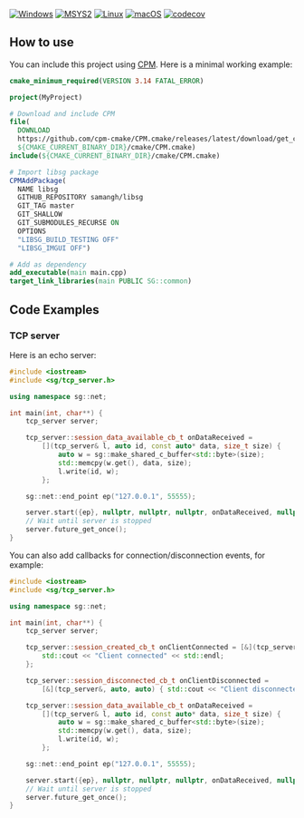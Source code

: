 [![Windows](https://github.com/samangh/libsg/actions/workflows/windows.yml/badge.svg)](https://github.com/samangh/libsg/actions/workflows/windows.yml)
[![MSYS2](https://github.com/samangh/libsg/actions/workflows/msys2.yml/badge.svg)](https://github.com/samangh/libsg/actions/workflows/msys2.yml)
[![Linux](https://github.com/samangh/libsg/actions/workflows/linux.yml/badge.svg)](https://github.com/samangh/libsg/actions/workflows/linux.yml)
[![macOS](https://github.com/samangh/libsg/actions/workflows/macos.yml/badge.svg)](https://github.com/samangh/libsg/actions/workflows/macos.yml)
[![codecov](https://codecov.io/gh/samangh/libsg/graph/badge.svg?token=ZAL8QI6GQR)](https://codecov.io/gh/samangh/libsg)

## How to use

You can include this project using
[CPM](https://github.com/cpm-cmake). Here is a minimal working example:

```cmake
cmake_minimum_required(VERSION 3.14 FATAL_ERROR)

project(MyProject)

# Download and include CPM
file(
  DOWNLOAD
  https://github.com/cpm-cmake/CPM.cmake/releases/latest/download/get_cpm.cmake
  ${CMAKE_CURRENT_BINARY_DIR}/cmake/CPM.cmake)
include(${CMAKE_CURRENT_BINARY_DIR}/cmake/CPM.cmake)

# Import libsg package
CPMAddPackage(
  NAME libsg
  GITHUB_REPOSITORY samangh/libsg
  GIT_TAG master
  GIT_SHALLOW
  GIT_SUBMODULES_RECURSE ON
  OPTIONS
  "LIBSG_BUILD_TESTING OFF"
  "LIBSG_IMGUI OFF")

# Add as dependency
add_executable(main main.cpp)
target_link_libraries(main PUBLIC SG::common)
```

## Code Examples
### TCP server

Here is an echo server:

```cpp
#include <iostream>
#include <sg/tcp_server.h>

using namespace sg::net;

int main(int, char**) {
    tcp_server server;

    tcp_server::session_data_available_cb_t onDataReceived =
        [](tcp_server& l, auto id, const auto* data, size_t size) {
            auto w = sg::make_shared_c_buffer<std::byte>(size);
            std::memcpy(w.get(), data, size);
            l.write(id, w);
        };

    sg::net::end_point ep("127.0.0.1", 55555);

    server.start({ep}, nullptr, nullptr, nullptr, onDataReceived, nullptr);
    // Wait until server is stopped
    server.future_get_once();
}
```

You can also add callbacks for connection/disconnection events, for example:

```cpp
#include <iostream>
#include <sg/tcp_server.h>

using namespace sg::net;

int main(int, char**) {
    tcp_server server;

    tcp_server::session_created_cb_t onClientConnected = [&](tcp_server&, auto) {
        std::cout << "Client connected" << std::endl;
    };

    tcp_server::session_disconnected_cb_t onClientDisconnected =
        [&](tcp_server&, auto, auto) { std::cout << "Client disconnected" << std::endl; };

    tcp_server::session_data_available_cb_t onDataReceived =
        [](tcp_server& l, auto id, const auto* data, size_t size) {
            auto w = sg::make_shared_c_buffer<std::byte>(size);
            std::memcpy(w.get(), data, size);
            l.write(id, w);
        };

    sg::net::end_point ep("127.0.0.1", 55555);

    server.start({ep}, nullptr, nullptr, nullptr, onDataReceived, nullptr);
    // Wait until server is stopped
    server.future_get_once();
}
```
